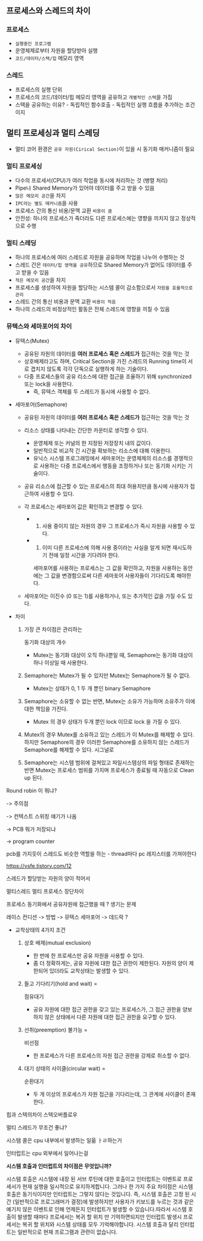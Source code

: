 

## 프로세스와 스레드의 차이

### 프로세스

* `실행중인 프로그램`
* 운영체제로부터 자원을 할당받아 실행
* `코드/데이터/스택/힙` 메모리 영역

### 스레드 

* 프로세스의 실행 단위
* 프로세스의 코드/데이터/힙 메모리 영역을 공유하고 `개별적인 스택`을 가짐
* 스택을 공유하는 이유? - 독립적인 함수호출 - 독립적인 실행 흐름을 추가하는 조건이지

## 멀티 프로세싱과 멀티 스레딩

- 멀티 코어 환경은 `공유 자원(Cirical Section)`이 있을 시 동기화 매커니즘이 필요

###  멀티 프로세싱

- 다수의 프로세서(CPU)가 여러 작업을 동시에 처리하는 것 (병렬 처리)
- Pipe나 Shared Memory가 있어야 데이터를 주고 받을 수 있음
- `많은 메모리 공간`을 차지
- `IPC라는 별도 매커니즘`을 사용
- 프로세스 간의 통신 비용/문맥 교환 `비용이 큼`
- 안전성: 하나의 프로세스가 죽더라도 다른 프로세스에는 영향을 끼치지 않고 정상적으로 수행

### 멀티 스레딩

- 하나의 프로세스에 여러 스레드로 자원을 공유하며 작업을 나누어 수행하는 것
- 스레드 간은 `데이터/힙 영역을 공유`하므로 Shared Memory가 없어도 데이터를 주고 받을 수 있음
- `적은 메모리 공간`을 차지
- 프로세스를 생성하여 자원을 할당하는 시스템 콜이 감소함으로서 `자원을 효율적으로 관리`
- 스레드 간의 통신 비용과 문맥 교환 `비용이 적음`
- 하나의 스레드의 비정상적인 활동은 전체 스레드에 영향을 끼칠 수 있음

### 뮤텍스와 세마포어의 차이

- 뮤텍스(Mutex)

  - 공유된 자원의 데이터를 **여러 프로세스 혹은 스레드가** 접근하는 것을 막는 것
  - 상호배제라고도 하며, Critical Section을 가진 스레드의 Running time이 서로 겹치지 않도록 각각 단독으로 실행하게 하는 기술이다.
  - 다중 프로세스들의 공유 리소스에 대한 접근을 조율하기 위해 synchronized 또는 lock을 사용한다.
    - 즉, 뮤텍스 객체를 두 스레드가 동시에 사용할 수 없다.

- 세마포어(Semaphore)

  - 공유된 자원의 데이터를 **여러 프로세스 혹은 스레드가** 접근하는 것을 막는 것

  - 리소스 상태를 나타내는 간단한 카운터로 생각할 수 있다.

    - 운영체제 또는 커널의 한 지정된 저장장치 내의 값이다.
    - 일반적으로 비교적 긴 시간을 확보하는 리소스에 대해 이용한다.
    - 유닉스 시스템 프로그래밍에서 세마포어는 운영체제의 리소스를 경쟁적으로 사용하는 다중 프로세스에서 행동을 조정하거나 또는 동기화 시키는 기술이다.

  - 공유 리소스에 접근할 수 있는 프로세스의 최대 허용치만큼 동시에 사용자가 접근하여 사용할 수 있다.

  - 각 프로세스는 세마포어 값은 확인하고 변경할 수 있다.

    - 1. 사용 중이지 않는 자원의 경우 그 프로세스가 즉시 자원을 사용할 수 있다.

    - 1. 이미 다른 프로세스에 의해 사용 중이라는 사실을 알게 되면 재시도하기 전에 일정 시간을 기다려야 한다.

      세마포어를 사용하는 프로세스는 그 값을 확인하고, 자원을 사용하는 동안에는 그 값을 변경함으로써 다른 세마포어 사용자들이 기다리도록 해야한다.

  - 세마포어는 이진수 (0 또는 1)를 사용하거나, 또는 추가적인 값을 가질 수도 있다.

- 차이

  1. 가장 큰 차이점은 관리하는

     동기화 대상의 개수

     - Mutex는 동기화 대상이 오직 하나뿐일 때, Semaphore는 동기화 대상이 하나 이상일 때 사용한다.

  2. Semaphore는 Mutex가 될 수 있지만 Mutex는 Semaphore가 될 수 없다.

     - Mutex는 상태가 0, 1 두 개 뿐인 binary Semaphore

  3. Semaphore는 소유할 수 없는 반면, Mutex는 소유가 가능하며 소유주가 이에 대한 책임을 가진다.

     - Mutex 의 경우 상태가 두개 뿐인 lock 이므로 lock 을 가질 수 있다.

  4. Mutex의 경우 Mutex를 소유하고 있는 스레드가 이 Mutex를 해제할 수 있다. 하지만 Semaphore의 경우 이러한 Semaphore를 소유하지 않는 스레드가 Semaphore를 해제할 수 있다. 시그널로

  5. Semaphore는 시스템 범위에 걸쳐있고 파일시스템상의 파일 형태로 존재하는 반면 Mutex는 프로세스 범위를 가지며 프로세스가 종료될 때 자동으로 Clean up 된다.







Round robin 이 뭐냐?

-> 주의점

-> 컨텍스트 스위칭 얘기가 나옴

-> PCB  뭐가 저장되냐

-> program counter



pcb를 가지듯이 스레드도 비슷한 역할을 하는 - thread마다 pc 레지스터를 가져야한다

https://vsfe.tistory.com/12

스레드가 할당받는 자원의 양이 적어서

멀티스레드 멀티 프로세스 장단차이



프로세스 동기화에서 공유자원에 접근했을 때 ? 생기는 문제

레이스 컨디션 -> 방법 -> 뮤텍스 세마포어 -> 데드락 ? 

- 교착상태의 4가지 조건

  1. 상호 배제(mutual exclusion)

     - 한 번에 한 프로세스만 공유 자원을 사용할 수 있다.
     - 좀 더 정확하게는, 공유 자원에 대한 접근 권한이 제한된다. 자원의 양이 제한되어 있더라도 교착상태는 발생할 수 있다.

  2. 들고 기다리기(hold and wait) =

     점유대기

     - 공유 자원에 대한 접근 권한을 갖고 있는 프로세스가, 그 접근 권한을 양보하지 않은 상태에서 다른 자원에 대한 접근 권한을 요구할 수 있다.

  3. 선취(preemption) 불가능 =

     비선점

     - 한 프로세스가 다른 프로세스의 자원 접근 권한을 강제로 취소할 수 없다.

  4. 대기 상태의 사이클(circular wait) =

     순환대기

     - 두 개 이상의 프로세스가 자원 접근을 기다리는데, 그 관계에 사이클이 존재한다.

힙과 스텍의차이 스텍오버플로우

멀티 스레드가 무조건 좋냐?



시스템 콜은 cpu 내부에서 발생하는 일읆 ㅏㄹ하는거

인터럽트는 cpu 외부에서 일어나는걸 



**시스템 호출과 인터럽트의 차이점은 무엇입니까?**

시스템 호출은 시스템에 내장 된 서브 루틴에 대한 호출이고 인터럽트는 이벤트로 프로세서가 현재 실행을 일시적으로 유지하게합니다. 그러나 한 가지 주요 차이점은 시스템 호출은 동기식이지만 인터럽트는 그렇지 않다는 것입니다. 즉, 시스템 호출은 고정 된 시간 (일반적으로 프로그래머가 결정)에 발생하지만 사용자가 키보드를 누르는 것과 같은 예기치 않은 이벤트로 인해 언제든지 인터럽트가 발생할 수 있습니다.따라서 시스템 호출이 발생할 때마다 프로세서는 복귀 할 위치 만 기억하면되지만 인터럽트 발생시 프로세서는 복귀 할 위치와 시스템 상태를 모두 기억해야합니다. 시스템 호출과 달리 인터럽트는 일반적으로 현재 프로그램과 관련이 없습니다.

